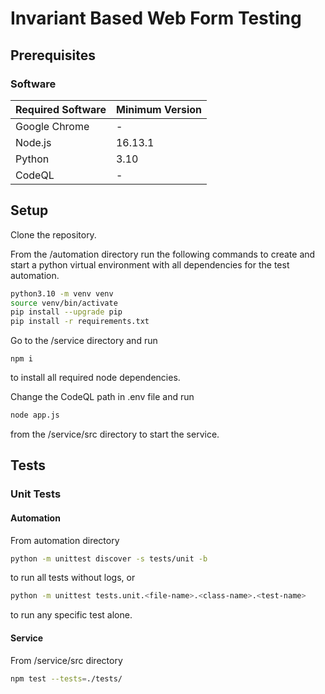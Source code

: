 # Invariant Based Web Form Testing

## Prerequisites

### Software

| Required Software | Minimum Version |
| ----------------- | --------------- |
| Google Chrome     | -               |
| Node.js           | 16.13.1         |
| Python            | 3.10            |
| CodeQL            | -               |

## Setup

Clone the repository.

From the /automation directory run the following commands to create and start a python virtual environment with all dependencies for the test automation.

```sh
python3.10 -m venv venv
source venv/bin/activate
pip install --upgrade pip
pip install -r requirements.txt
```

Go to the /service directory and run

```text
npm i
```

to install all required node dependencies.

Change the CodeQL path in .env file and run

```sh
node app.js
```

from the /service/src directory to start the service.

## Tests

### Unit Tests

#### Automation

From automation directory

```sh
python -m unittest discover -s tests/unit -b
```

to run all tests without logs, or

```sh
python -m unittest tests.unit.<file-name>.<class-name>.<test-name>
```

to run any specific test alone.

#### Service

From /service/src directory

```sh
npm test --tests=./tests/
```
